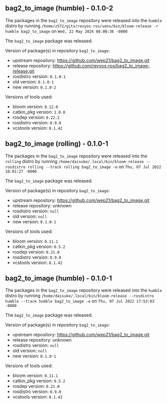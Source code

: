 ## bag2_to_image (humble) - 0.1.0-2

The packages in the `bag2_to_image` repository were released into the `humble` distro by running `/home/z572/gits/revyos-ros/venv/bin/bloom-release -r humble bag2_to_image` on `Wed, 22 May 2024 08:00:36 -0000`

The `bag2_to_image` package was released.

Version of package(s) in repository `bag2_to_image`:

- upstream repository: https://github.com/wep21/bag2_to_image.git
- release repository: https://github.com/revyos-ros/bag2_to_image-release.git
- rosdistro version: `0.1.0-1`
- old version: `0.1.0-1`
- new version: `0.1.0-2`

Versions of tools used:

- bloom version: `0.12.0`
- catkin_pkg version: `1.0.0`
- rosdep version: `0.22.2`
- rosdistro version: `0.9.0`
- vcstools version: `0.1.42`


## bag2_to_image (rolling) - 0.1.0-1

The packages in the `bag2_to_image` repository were released into the `rolling` distro by running `/home/daisuke/.local/bin/bloom-release --rosdistro rolling --track rolling bag2_to_image -e` on `Thu, 07 Jul 2022 18:01:27 -0000`

The `bag2_to_image` package was released.

Version of package(s) in repository `bag2_to_image`:

- upstream repository: https://github.com/wep21/bag2_to_image.git
- release repository: unknown
- rosdistro version: `null`
- old version: `null`
- new version: `0.1.0-1`

Versions of tools used:

- bloom version: `0.11.1`
- catkin_pkg version: `0.5.2`
- rosdep version: `0.21.0`
- rosdistro version: `0.9.0`
- vcstools version: `0.1.42`


## bag2_to_image (humble) - 0.1.0-1

The packages in the `bag2_to_image` repository were released into the `humble` distro by running `/home/daisuke/.local/bin/bloom-release --rosdistro humble --track humble bag2_to_image -e` on `Thu, 07 Jul 2022 17:53:03 -0000`

The `bag2_to_image` package was released.

Version of package(s) in repository `bag2_to_image`:

- upstream repository: https://github.com/wep21/bag2_to_image.git
- release repository: unknown
- rosdistro version: `null`
- old version: `null`
- new version: `0.1.0-1`

Versions of tools used:

- bloom version: `0.11.1`
- catkin_pkg version: `0.5.2`
- rosdep version: `0.21.0`
- rosdistro version: `0.9.0`
- vcstools version: `0.1.42`


